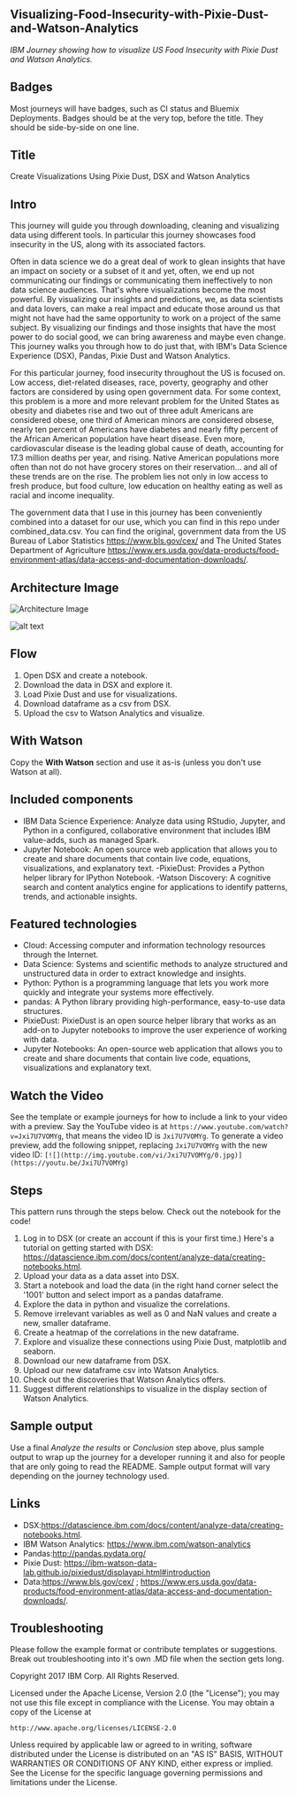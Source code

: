 
## Visualizing-Food-Insecurity-with-Pixie-Dust-and-Watson-Analytics
_IBM Journey showing how to visualize US Food Insecurity with Pixie Dust and Watson Analytics._

## Badges

Most journeys will have badges, such as CI status and Bluemix Deployments. Badges should be at the very top, before the title. They should be side-by-side on one line.

## Title

Create Visualizations Using Pixie Dust, DSX and Watson Analytics

## Intro

This journey will guide you through downloading, cleaning and visualizing data using different tools. In particular this journey showcases food insecurity in the US, along with its associated factors.

Often in data science we do a great deal of work to glean insights that have an impact on society or a subset of it and yet, often, we end up not communicating our findings or communicating them ineffectively to non data science audiences. That's where visualizations become the most powerful. By visualizing our insights and predictions, we, as data scientists and data lovers, can make a real impact and educate those around us that might not have had the same opportunity to work on a project of the same subject. By visualizing our findings and those insights that have the most power to do social good, we can bring awareness and maybe even change. This journey walks you through how to do just that, with IBM's Data Science Experience (DSX), Pandas, Pixie Dust and Watson Analytics.

For this particular journey, food insecurity throughout the US is focused on. Low access, diet-related diseases, race, poverty, geography and other factors are considered by using open government data. For some context, this problem is a more and more relevant problem for the United States as obesity and diabetes rise and two out of three adult Americans are considered obese, one third of American minors are considered obsese, nearly ten percent of Americans have diabetes and nearly fifty percent of the African American population have heart disease. Even more, cardiovascular disease is the leading global cause of death, accounting for 17.3 million deaths per year, and rising. Native American populations more often than not do not have grocery stores on their reservation... and all of these trends are on the rise. The problem lies not only in low access to fresh produce, but food culture, low education on healthy eating as well as racial and income inequality.

The government data that I use in this journey has been conveniently combined into a dataset for our use, which you can find in this repo under combined_data.csv. You can find the original, government data from the US Bureau of Labor Statistics https://www.bls.gov/cex/ and The United States Department of Agriculture https://www.ers.usda.gov/data-products/food-environment-atlas/data-access-and-documentation-downloads/.

## Architecture Image

![Architecture Image](https://github.com/MadisonJMyers/Visualizing-Food-Insecurity-with-Pixie-Dust-and-Watson-Analytics/blob/master/images/FoodInsecurityArchDiagram.png "Architecture Image")

![alt text](https://github.com/MadisonJMyers/Visualizing-Food-Insecurity-with-Pixie-Dust-and-Watson-Analytics/blob/master/images/FoodInsecurityArchDiagram.png)

## Flow

1. Open DSX and create a notebook.
2. Download the data in DSX and explore it.
3. Load Pixie Dust and use for visualizations.
4. Download dataframe as a csv from DSX.
5. Upload the csv to Watson Analytics and visualize.

## With Watson

Copy the **With Watson** section and use it as-is (unless you don't use Watson at all).

## Included components

 - IBM Data Science Experience: Analyze data using RStudio, Jupyter, and Python in a configured, collaborative environment that includes IBM value-adds, such as managed Spark.
 - Jupyter Notebook: An open source web application that allows you to create and share documents that contain live code, equations, visualizations, and explanatory text.
 -PixieDust: Provides a Python helper library for IPython Notebook.
 -Watson Discovery: A cognitive search and content analytics engine for applications to identify patterns, trends, and actionable insights.

## Featured technologies

 - Cloud: Accessing computer and information technology resources through the Internet.
 - Data Science: Systems and scientific methods to analyze structured and unstructured data in order to extract knowledge and insights.
 - Python: Python is a programming language that lets you work more quickly and integrate your systems more effectively.
 - pandas: A Python library providing high-performance, easy-to-use data structures.
 - PixieDust: PixieDust is an open source helper library that works as an add-on to Jupyter notebooks to improve the user experience of working with data.
 - Jupyter Notebooks: An open-source web application that allows you to create and share documents that contain live code, equations, visualizations and explanatory text.

## Watch the Video

See the template or example journeys for how to include a link to your video with a preview. Say the YouTube video is at `https://www.youtube.com/watch?v=Jxi7U7VOMYg`, that means the video ID is `Jxi7U7VOMYg`. To generate a video preview, add the following snippet, replacing `Jxi7U7VOMYg` with the new video ID:  ``[![](http://img.youtube.com/vi/Jxi7U7VOMYg/0.jpg)](https://youtu.be/Jxi7U7VOMYg)``

## Steps

This pattern runs through the steps below. Check out the notebook for the code!

1. Log in to DSX (or create an account if this is your first time.) Here's a tutorial on getting started with DSX: https://datascience.ibm.com/docs/content/analyze-data/creating-notebooks.html.
2. Upload your data as a data asset into DSX.
3. Start a notebook and load the data (in the right hand corner select the '1001' button and select import as a pandas dataframe.
4. Explore the data in python and visualize the correlations.
5. Remove irrelevant variables as well as 0 and NaN values and create a new, smaller dataframe.
6. Create a heatmap of the correlations in the new dataframe.
7. Explore and visualize these connections using Pixie Dust, matplotlib and seaborn.
8. Download our new dataframe from DSX.
9. Upload our new dataframe csv into Watson Analytics.
10. Check out the discoveries that Watson Analytics offers.
11. Suggest different relationships to visualize in the display section of Watson Analytics.


## Sample output

Use a final _Analyze the results_ or _Conclusion_ step above, plus sample output to wrap up the journey for a developer running it and also for people that are only going to read the README. Sample output format will vary depending on the journey technology used.

## Links

 - DSX:https://datascience.ibm.com/docs/content/analyze-data/creating-notebooks.html.
 - IBM Watson Analytics: https://www.ibm.com/watson-analytics
 - Pandas:http://pandas.pydata.org/
 - Pixie Dust: https://ibm-watson-data-lab.github.io/pixiedust/displayapi.html#introduction
 - Data:https://www.bls.gov/cex/ ; https://www.ers.usda.gov/data-products/food-environment-atlas/data-access-and-documentation-downloads/.


## Troubleshooting

Please follow the example format or contribute templates or suggestions. Break out troubleshooting into it's own .MD file when the section gets long.



Copyright 2017 IBM Corp. All Rights Reserved.

Licensed under the Apache License, Version 2.0 (the "License"); you may not use this file except in compliance with the License. You may obtain a copy of the License at

   ```http://www.apache.org/licenses/LICENSE-2.0```

Unless required by applicable law or agreed to in writing, software distributed under the License is distributed on an "AS IS" BASIS, WITHOUT WARRANTIES OR CONDITIONS OF ANY KIND, either express or implied. See the License for the specific language governing permissions and limitations under the License.
